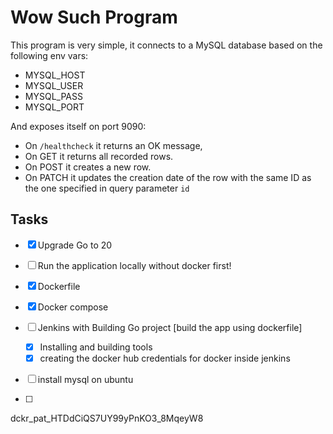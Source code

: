 # Wow Such Program

This program is very simple, it connects to a MySQL database based on the following env vars:

* MYSQL_HOST
* MYSQL_USER
* MYSQL_PASS
* MYSQL_PORT

And exposes itself on port 9090:

* On `/healthcheck` it returns an OK message,
* On GET it returns all recorded rows.
* On POST it creates a new row.
* On PATCH it updates the creation date of the row with the same ID as the one specified in query parameter `id`

## Tasks

* [x] Upgrade Go to 20
* [ ] Run the application locally without docker first!
* [x] Dockerfile
* [x] Docker compose

* [ ] Jenkins with Building Go project [build the app using dockerfile]
  * [x] Installing and building tools
  * [x] creating the docker hub credentials for docker inside jenkins
* [ ] install mysql on ubuntu

* [ ]

dckr_pat_HTDdCiQS7UY99yPnKO3_8MqeyW8
